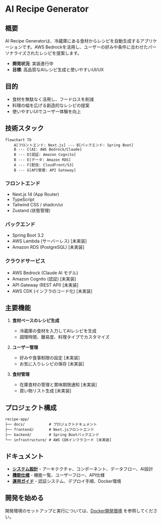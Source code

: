 # AI Recipe Generator

## 概要

AI Recipe Generatorは、冷蔵庫にある食材からレシピを自動生成するアプリケーションです。AWS Bedrockを活用し、ユーザーの好みや条件に合わせたパーソナライズされたレシピを提案します。

- **開発状況**: 実装進行中
- **目標**: 高品質なAIレシピ生成と使いやすいUI/UX

## 目的

- 食材を無駄なく活用し、フードロスを削減
- 料理の幅を広げる創造的なレシピの提案
- 使いやすいUIでユーザー体験を向上

## 技術スタック

```mermaid
flowchart TD
    A[フロントエンド: Next.js] --- B[バックエンド: Spring Boot]
    B --- C[AI: AWS Bedrock/Claude]
    B --- D[認証: Amazon Cognito]
    B --- E[データ: Amazon RDS]
    A --- F[配信: CloudFront/S3]
    B --- G[API管理: API Gateway]
```

### フロントエンド
- Next.js 14 (App Router)
- TypeScript
- Tailwind CSS / shadcn/ui
- Zustand (状態管理)

### バックエンド
- Spring Boot 3.2
- AWS Lambda (サーバーレス) [未実装]
- Amazon RDS (PostgreSQL) [未実装]

### クラウドサービス
- AWS Bedrock (Claude AI モデル)
- Amazon Cognito (認証) [未実装]
- API Gateway (REST API) [未実装]
- AWS CDK (インフラのコード化) [未実装]

## 主要機能

1. **食材ベースのレシピ生成**
   - 冷蔵庫の食材を入力してAIレシピを生成
   - 調理時間、難易度、料理タイプでカスタマイズ

2. **ユーザー管理**
   - 好みや食事制限の設定 [未実装]
   - お気に入りレシピの保存 [未実装]

3. **食材管理**
   - 在庫食材の管理と賞味期限通知 [未実装]
   - 買い物リスト生成 [未実装]

## プロジェクト構成

```
recipe-app/
├── docs/           # プロジェクトドキュメント
├── frontend/       # Next.jsフロントエンド
├── backend/        # Spring Bootバックエンド
└── infrastructure/ # AWS CDKインフラコード [未実装]
```

## ドキュメント

- [**システム設計**](./system-design.md) - アーキテクチャ、コンポーネント、データフロー、AI設計
- [**機能仕様**](./functional-specs.md) - 機能一覧、ユーザーフロー、API仕様
- [**運用ガイド**](./operations.md) - 認証システム、デプロイ手順、Docker環境

## 開発を始める

開発環境のセットアップと実行については、[Docker開発環境](./operations.md#8-docker開発環境) を参照してください。
